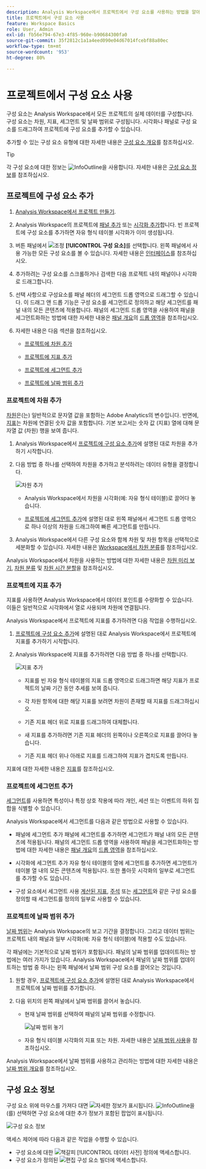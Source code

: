 ```yaml
---
description: Analysis Workspace에서 프로젝트에서 구성 요소를 사용하는 방법을 알아봅니다.
title: 프로젝트에서 구성 요소 사용
feature: Workspace Basics
role: User, Admin
exl-id: fb56e794-67e3-4f85-960e-b90684300fa0
source-git-commit: 35f2812c1a1a4eed090e04d67014fcebf88a80ec
workflow-type: tm+mt
source-wordcount: '953'
ht-degree: 80%

---
```


# 프로젝트에서 구성 요소 사용

구성 요소는 Analysis Workspace에서 모든 프로젝트의 실제 데이터를 구성합니다. 구성 요소는 차원, 지표, 세그먼트 및 날짜 범위로 구성됩니다. 시각화나 패널로 구성 요소를 드래그하여 프로젝트에 구성 요소를 추가할 수 있습니다.

추가할 수 있는 구성 요소 유형에 대한 자세한 내용은 [구성 요소 개요](/help/analyze/analysis-workspace/components/analysis-workspace-components.md)를 참조하십시오.

>[!TIP]
>
>각 구성 요소에 대한 정보는 ![InfoOutline](/help/assets/icons/InfoOutline.svg)을 사용합니다. 자세한 내용은 [구성 요소 정보](#component-info)를 참조하십시오.

## 프로젝트에 구성 요소 추가

1. [Analysis Workspace에서 프로젝트 만들기](/help/analyze/analysis-workspace/build-workspace-project/create-projects.md).

1. Analysis Workspace의 프로젝트에 [패널 추가](/help/analyze/analysis-workspace/c-panels/panels.md#create-a-panel) 또는 [시각화 추가](/help/analyze/analysis-workspace/visualizations/freeform-analysis-visualizations.md#add-visualizations-to-a-panel)합니다. 빈 프로젝트에 구성 요소를 추가하면 자유 형식 테이블 시각화가 이미 생성됩니다.

1. 버튼 패널에서 ![조정](/help/assets/icons/Curate.svg) **[!UICONTROL 구성 요소]**&#x200B;를 선택합니다. 왼쪽 패널에서 사용 가능한 모든 구성 요소를 볼 수 있습니다. 자세한 내용은 [인터페이스](/help/analyze/analysis-workspace/home.md#interface)를 참조하십시오.

1. 추가하려는 구성 요소를 스크롤하거나 검색한 다음 프로젝트 내의 패널이나 시각화로 드래그합니다.

1. 선택 사항으로 구성요소를 패널 헤더의 세그먼트 드롭 영역으로 드래그할 수 있습니다. 이 드래그 앤 드롭 기능은 구성 요소를 세그먼트로 정의하고 해당 세그먼트를 패널 내의 모든 콘텐츠에 적용합니다.
패널의 세그먼트 드롭 영역을 사용하여 패널을 세그먼트화하는 방법에 대한 자세한 내용은 [패널 개요](/help/analyze/analysis-workspace/c-panels/panels.md#drop-zone)의 [드롭 영역](/help/analyze/analysis-workspace/c-panels/panels.md)을 참조하십시오.

1. 자세한 내용은 다음 섹션을 참조하십시오.

   * [프로젝트에 차원 추가](#add-dimensions-to-a-project)

   * [프로젝트에 지표 추가](#add-metrics-to-a-project)

   * [프로젝트에 세그먼트 추가](#add-segments-to-a-project)

   * [프로젝트에 날짜 범위 추가](#add-date-ranges-to-a-project)

### 프로젝트에 차원 추가

[차원](/help/components/dimensions/overview.md)은(는) 일반적으로 문자열 값을 포함하는 Adobe Analytics의 변수입니다. 반면에, [지표](/help/components/c-calcmetrics/cm-overview.md)는 차원에 연결된 숫자 값을 포함합니다. 기본 보고서는 숫자 값 (지표) 열에 대해 문자열 값 (차원) 행을 보여 줍니다.

1. Analysis Workspace에서 [프로젝트에 구성 요소 추가](#add-components-to-a-project)에 설명된 대로 차원을 추가하기 시작합니다.

1. 다음 방법 중 하나를 선택하여 차원을 추가하고 분석하려는 데이터 유형을 결정합니다.

   ![차원 추가](assets/add-dimension.gif)

   * Analysis Workspace에서 차원을 시각화(예: 자유 형식 테이블)로 끌어다 놓습니다.

   * [프로젝트에 세그먼트 추가](#add-filters-to-a-project)에 설명된 대로 왼쪽 패널에서 세그먼트 드롭 영역으로 하나 이상의 차원을 드래그하여 빠른 세그먼트를 만듭니다.

1. Analysis Workspace에서 다른 구성 요소와 함께 차원 및 차원 항목을 선택적으로 세분화할 수 있습니다. 자세한 내용은 [Workspace에서 차원 분류](/help/analyze/analysis-workspace/components/dimensions/t-breakdown-fa.md)를 참조하십시오.

Analysis Workspace에서 차원을 사용하는 방법에 대한 자세한 내용은 [차원 미리 보기](/help/analyze/analysis-workspace/components/dimensions/view-dimensions.md), [차원 분류](/help/analyze/analysis-workspace/components/dimensions/t-breakdown-fa.md) 및 [차원 시간 분할](/help/analyze/analysis-workspace/components/dimensions/time-parting-dimensions.md)을 참조하십시오.

### 프로젝트에 지표 추가

지표를 사용하면 Analysis Workspace에서 데이터 포인트를 수량화할 수 있습니다. 이들은 일반적으로 시각화에서 열로 사용되며 차원에 연결됩니다.

Analysis Workspace에서 프로젝트에 지표를 추가하려면 다음 작업을 수행하십시오.

1. [프로젝트에 구성 요소 추가](#add-components-to-a-project)에 설명된 대로 Analysis Workspace에서 프로젝트에 지표를 추가하기 시작합니다.



1. Analysis Workspace에 지표를 추가하려면 다음 방법 중 하나를 선택합니다.

   ![지표 추가](assets/add-metric.gif)

   * 지표를 빈 자유 형식 테이블의 지표 드롭 영역으로 드래그하면 해당 지표가 프로젝트의 날짜 기간 동안 추세를 보여 줍니다.

   * 각 차원 항목에 대한 해당 지표를 보려면 차원이 존재할 때 지표를 드래그하십시오.

   * 기존 지표 헤더 위로 지표를 드래그하여 대체합니다.

   * 새 지표를 추가하려면 기존 지표 헤더의 왼쪽이나 오른쪽으로 지표를 끌어다 놓습니다.

   * 기존 지표 헤더 위나 아래로 지표를 드래그하여 지표가 겹치도록 만듭니다.


지표에 대한 자세한 내용은 [지표](/help/analyze/analysis-workspace/components/apply-create-metrics.md)를 참조하십시오.

### 프로젝트에 세그먼트 추가

[세그먼트](/help/components/segmentation/seg-overview.md)를 사용하면 특성이나 특정 상호 작용에 따라 개인, 세션 또는 이벤트의 하위 집합을 식별할 수 있습니다.

Analysis Workspace에서 세그먼트를 다음과 같은 방법으로 사용할 수 있습니다.

* 패널에 세그먼트 추가
패널에 세그먼트를 추가하면 세그먼트가 패널 내의 모든 콘텐츠에 적용됩니다.
패널의 세그먼트 드롭 영역을 사용하여 패널을 세그먼트화하는 방법에 대한 자세한 내용은 [패널 개요](/help/analyze/analysis-workspace/c-panels/panels.md#drop-zone)의 [드롭 영역](/help/analyze/analysis-workspace/c-panels/panels.md)을 참조하십시오.

* 시각화에 세그먼트 추가
자유 형식 테이블의 열에 세그먼트를 추가하면 세그먼트가 테이블 열 내의 모든 콘텐츠에 적용됩니다. 또한 폴아웃 시각화의 일부로 세그먼트를 추가할 수도 있습니다.

* 구성 요소에서 세그먼트 사용
[계산된 지표](/help/components/c-calcmetrics/c-workflow/cm-workflow/c-build-metrics/metrics-with-segments.md), [주석](/help/analyze/analysis-workspace/components/annotations/create-annotations.md#annotation-builder) 또는 [세그먼트](/help/components/segmentation/segmentation-workflow/seg-build.md)와 같은 구성 요소를 정의할 때 세그먼트를 정의의 일부로 사용할 수 있습니다.


### 프로젝트에 날짜 범위 추가

[날짜 범위](/help/analyze/analysis-workspace/components/calendar-date-ranges/calendar.md)는 Analysis Workspace의 보고 기간을 결정합니다. 그리고 데이터 범위는 프로젝트 내의 패널과 일부 시각화(예: 자유 형식 테이블)에 적용할 수도 있습니다.

각 패널에는 기본적으로 날짜 범위가 포함됩니다. 패널의 날짜 범위를 업데이트하는 방법에는 여러 가지가 있습니다. Analysis Workspace에서 패널의 날짜 범위를 업데이트하는 방법 중 하나는 왼쪽 패널에서 날짜 범위 구성 요소를 끌어오는 것입니다.

1. 원할 경우, [프로젝트에 구성 요소 추가](#add-components-to-a-project)에 설명된 대로 Analysis Workspace에서 프로젝트에 날짜 범위를 추가합니다.

1. 다음 위치의 왼쪽 패널에서 날짜 범위를 끌어서 놓습니다.

   * 현재 날짜 범위를 선택하여 패널의 날짜 범위를 수정합니다.

     ![날짜 범위 놓기](assets/add-date-range.gif)

   * 자유 형식 테이블 시각화의 지표 또는 차원. 자세한 내용은 [날짜 범위 사용](/help/analyze/analysis-workspace/components/calendar-date-ranges/calendar.md#use-date-ranges)을 참조하십시오.

Analysis Workspace에서 날짜 범위를 사용하고 관리하는 방법에 대한 자세한 내용은 [날짜 범위 개요](/help/analyze/analysis-workspace/components/calendar-date-ranges/calendar.md)를 참조하십시오.

## 구성 요소 정보

구성 요소 위에 마우스를 가져다 대면 ![자세한 정보](/help/assets/icons/InfoOutline.svg)가 표시됩니다. ![InfoOutline](/help/assets/icons/InfoOutline.svg)을(를) 선택하면 구성 요소에 대한 추가 정보가 포함된 팝업이 표시됩니다.

![구성 요소 정보](assets/component-info.png)

액세스 제어에 따라 다음과 같은 작업을 수행할 수 있습니다.

* 구성 요소에 대한 ![책갈피](/help/assets/icons/Bookmark.svg) [!UICONTROL 데이터 사전] 정의에 액세스합니다.
* 구성 요소가 정의된 ![편집](/help/assets/icons/Edit.svg) 구성 요소 빌더에 액세스합니다.




<!--
# Use components in Analysis Workspace

Components make up the actual data of any project in Analysis Workspace. Components consist of dimensions, metrics, segments, and date ranges. You can add components to a project by dragging them into visualizations or panels.

For overview information about the types of components you can add, see [Components overview](/help/analyze/analysis-workspace/components/analysis-workspace-components.md).

>[!TIP]
>
>For information about each component, select the Info icon next to a component's name in the left rail of Analysis Workspace, or see the [Analytics Components Guide](/help/components/home.md).

## Begin adding components to a project

1. [Create a project in Analysis Workspace](/help/analyze/analysis-workspace/build-workspace-project/create-projects.md) if you haven't already.

1. [Add a panel](/help/analyze/analysis-workspace/c-panels/panels.md) or [add a visualization](/help/analyze/analysis-workspace/visualizations/freeform-analysis-visualizations.md#add-visualizations-to-a-panel) to the project in Analysis Workspace. 

   If you add a component to a blank project, a freeform table visualization is automatically created.

1. Select the **[!UICONTROL Components]** icon in the left rail.

   ![](assets/build-components.png)

1. Scroll to or search for the component you want to add, then drag it to a panel or visualization within your project. 

1. (Optional) Drag a component to the segment drop zone in a panel header. 

   Segments apply to all content within the panel.

   For information about how you can use the segment drop zone on a panel to filter your panel, see [Drop zone](/help/analyze/analysis-workspace/c-panels/panels.md#drop-zone) in [Panels overview](/help/analyze/analysis-workspace/c-panels/panels.md).

   ![drop a segment in the drop zone](assets/segment-dropzone.png)

1. For more detailed information, continue with one of the following sections, depending on the component type you are adding:

   * [Add dimensions to a project](#add-dimensions-to-a-project)

   * [Add metrics to a project](#add-metrics-to-a-project)

   * [Add segments to a project](#add-segments-to-a-project)

   * [Add date ranges to a project](#add-date-ranges-to-a-project)

## Add dimensions to a project

[Dimensions](/help/components/dimensions/overview.md) are variables in Adobe Analytics that typically contain string values. Common dimensions include [Page](/help/components/dimensions/page.md), [Referring domain](/help/components/dimensions/referring-domain.md), or an [eVar](/help/components/dimensions/evar.md). In contrast, [metrics](/help/components/metrics/overview.md) contain numeric values that tie to a dimension. A basic report shows rows of string values (dimension), against a column of numeric values (metric).

1. Start adding a dimension to your project in Analysis Workspace, as described in [Begin adding components to a project](#begin-adding-components-to-a-project).

1. Choose one of the following methods to add dimensions and determine the type of data you want to analyze:

   * Drag a dimension to a visualization (such as a freeform table) in Analysis Workspace.

     ![Add dimensions to a project](assets/add-dimensions.png)
   
   * Drag one or more dimensions from the left rail onto the segment drop zone to create an ad hoc segment, as described in [Add segments to a project](#add-segments-to-a-project).

     ![drop a segment in the drop zone](assets/segment-dropzone.png)

1. (Optional) You can break down dimensions and dimension items in Analysis Workspace with other components. 

   For more information, see [Break down dimensions](/help/analyze/analysis-workspace/components/dimensions/t-breakdown-fa.md).

For more information about how to use dimensions in Analysis Workspace, see [Preview dimensions](/help/analyze/analysis-workspace/components/dimensions/view-dimensions.md), [Break down dimensions](/help/analyze/analysis-workspace/components/dimensions/t-breakdown-fa.md), and [Time-parting dimensions](/help/analyze/analysis-workspace/components/dimensions/time-parting-dimensions.md).

## Add metrics to a project

[Metrics](/help/analyze/analysis-workspace/components/apply-create-metrics.md) allow you to quantify data points in Analysis Workspace. They are most commonly used as columns in a visualization and tied to dimensions.

To add a metric to a project in Analysis Workspace:

1. Start adding a metric to your project in Analysis Workspace, as described in [Begin adding components to a project](#begin-adding-components-to-a-project).

1. Choose one of the following methods to add a metric in Analysis Workspace:

   * Drag a metric to the metric drop zone in an empty Freeform table to see that metric trended over the project's date period. 

     ![Add a metric to a project](assets/add-metrics.png)

   * Drag a metric when a dimension is present to see that metric compared to each dimension item. 

   * Drag a metric on top of an existing metric header to replace it.

   * Drag a metric next to a header to see both metrics side-by-side.

For more information about how to use metrics in Analysis Workspace, see [Metrics](/help/analyze/analysis-workspace/components/apply-create-metrics.md).

## Add segments to a project

[Segments](/help/components/segmentation/seg-overview.md) allow you to identify subsets of visitors based on characteristics or specific interactions.

You can use segments in Analysis Workspace in any of the following ways:

### Add segments to a panel

When you add segments to a panel, the segments apply to all content within the panel.

For information about how you can use the segment drop zone on a panel to filter your panel, see [Drop zone](/help/analyze/analysis-workspace/c-panels/panels.md#drop-zone) in [Panels overview](/help/analyze/analysis-workspace/c-panels/panels.md).

### Add segments to a column in a freeform table

When you add segments to a column in a freeform table, the segments apply to all content within the table column.

### Use segments when creating calculated metrics

In the Calculated metric builder, you can apply segments within your metric definition. 

For more information, see [Segmented metrics](/help/components/c-calcmetrics/c-workflow/cm-workflow/c-build-metrics/metrics-with-segments.md).

## Add date ranges to a project

[Date ranges](/help/analyze/analysis-workspace/components/calendar-date-ranges/custom-date-ranges.md) determine the reporting time frame in Analysis Workspace, and can be applied to one or more panels within a project.

Each panel includes a date range by default. There are multiple ways to update a date range for a panel. One way to update a date range for a panel in Analysis Workspace is to drag a date range component from the left rail:

1. Start adding a date range to your project in Analysis Workspace, as described in [Begin adding components to a project](#begin-adding-components-to-a-project).

1. Drag a date range from the left rail onto the current date range in the upper-right portion of the panel.

     ![drop a date range](assets/daterange-drop.png)

For more information about how to use calendars and date ranges in Analysis Workspace, see [Calendar and date ranges overview](/help/analyze/analysis-workspace/components/calendar-date-ranges/calendar.md).

-->